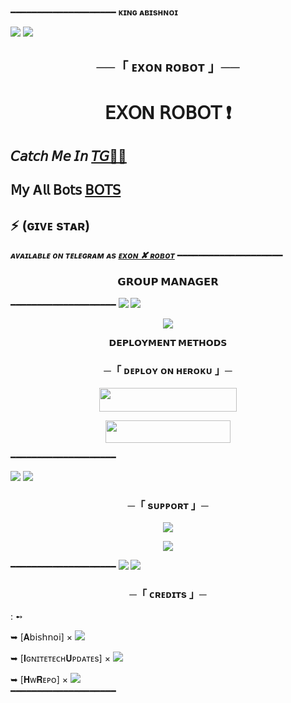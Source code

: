━━━━━━━━━━━━━━━━━━━━
**ᴋɪɴɢ ᴀʙɪsʜɴᴏɪ**

<img src="https://user-images.githubusercontent.com/73097560/115834477-dbab4500-a447-11eb-908a-139a6edaec5c.gif">
<img src="https://user-images.githubusercontent.com/73097560/115834477-dbab4500-a447-11eb-908a-139a6edaec5c.gif">


<h2 align="center">
    ──「 ᴇxᴏɴ   ʀᴏʙᴏᴛ 」──
</h2>


<h1 align="center"><b> 𝖤𝖷𝖮N   𝖱𝖮𝖡𝖮𝖳  ❗️</b></h1> 

##  𝘊𝘢𝘵𝘤𝘩 𝘔𝘦 𝘐𝘯 [𝘛𝘎🏃‍♀️](https://t.me/AbishnoiMF) 

## 𝖬𝗒 A𝗅𝗅 𝖡𝗈𝗍𝗌  [𝖡𝖮𝖳𝖲](https://t.me/Abishnoi_bots)  

## ⚡ (ɢɪᴠᴇ sᴛᴀʀ)

_**ᴀᴠᴀɪʟᴀʙʟᴇ ᴏɴ ᴛᴇʟᴇɢʀᴀᴍ ᴀs [ᴇxᴏɴ ✘ ʀᴏʙᴏᴛ](https://t.me/AbishnoiMF)**_
━━━━━━━━━━━━━━━━━━━━
<h3 align="center"> 
    𝗚𝗥𝗢𝗨𝗣  𝗠𝗔𝗡𝗔𝗚𝗘𝗥    
</h3>

━━━━━━━━━━━━━━━━━━━━
<img src="https://user-images.githubusercontent.com/73097560/115834477-dbab4500-a447-11eb-908a-139a6edaec5c.gif">
<img src="https://user-images.githubusercontent.com/73097560/115834477-dbab4500-a447-11eb-908a-139a6edaec5c.gif">

<p align="center">
  <img src="https://telegra.ph/file/03264297589e442200052.jpg">
</p>

<p align="center">
<b>𝗗𝗘𝗣𝗟𝗢𝗬𝗠𝗘𝗡𝗧 𝗠𝗘𝗧𝗛𝗢𝗗𝗦</b>
</p>

<h3 align="center">
    ─「 ᴅᴇᴩʟᴏʏ ᴏɴ ʜᴇʀᴏᴋᴜ 」─
</h3>

<p align="center"><a href="https://dashboard.heroku.com/new?template=https://github.com/TEAM-ABG/ExonRobot"> <img src="https://img.shields.io/badge/Deploy%20On%20Heroku-black?style=for-the-badge&logo=heroku" width="220" height="38.45"/></a></p>

<p align="center"><a href="https://heroku-deployer.herokuapp.com"> <img src="https://img.shields.io/badge/Redirect%20To%20Heroku-black?style=for-the-badge&logo=heroku" width="200" height="35.45"/></a></p>


━━━━━━━━━━━━━━━━━━━━

<img src="https://user-images.githubusercontent.com/73097560/115834477-dbab4500-a447-11eb-908a-139a6edaec5c.gif">
<img src="https://user-images.githubusercontent.com/73097560/115834477-dbab4500-a447-11eb-908a-139a6edaec5c.gif">


<h3 align="center">
    ─「 sᴜᴩᴩᴏʀᴛ 」─
</h3>

<p align="center">
<a href="https://telegram.me/AbishnoiMF"><img src="https://img.shields.io/badge/-Support%20Group-blue.svg?style=for-the-badge&logo=Telegram"></a>
</p>
<p align="center">
<a href="https://telegram.me/Abishnoi1M"><img src="https://img.shields.io/badge/Abishnoi%20-blue.svg?style=for-the-badge&logo=Telegram"></a>
</p>

━━━━━━━━━━━━━━━━━━━━
<img src="https://user-images.githubusercontent.com/73097560/115834477-dbab4500-a447-11eb-908a-139a6edaec5c.gif">
<img src="https://user-images.githubusercontent.com/73097560/115834477-dbab4500-a447-11eb-908a-139a6edaec5c.gif">


<h3 align="center">
    ─「 ᴄʀᴇᴅɪᴛs 」─
</h3>
 : ➻

➥ [𝐀𝖻𝗂𝗌𝗁𝗇𝗈𝗂] × <a href="https://github.com/KingAbishnoi" alt="KingAbishnoi"> <img src="https://img.shields.io/badge/KINGABISHNOI-90302f?logo=github" /></a>  

➥ [𝐈ɢɴɪᴛᴇᴛᴇᴄʜ𝐔ᴘᴅᴀᴛᴇs] × <a href="https://t.me/IgniteTechDivision" alt="Ignitetech"> <img src="https://img.shields.io/badge/HW-90302f?logo=github" /></a>  


➥ [𝐇ᴡ𝐑ᴇᴘᴏ] × <a href="https://github.com/ArshCypherZ/HWBot" alt="Ignitetech"> <img src="https://img.shields.io/badge/HWREPO-90302f?logo=github" /></a>  
━━━━━━━━━━━━━━━━━━━━
